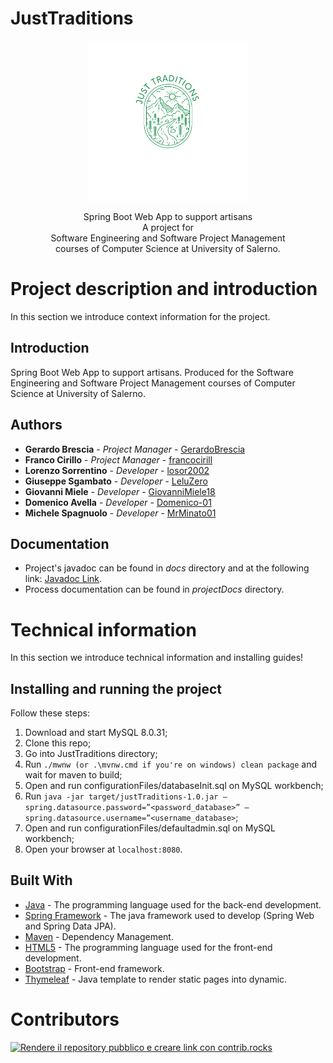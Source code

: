 # JustTraditions

<p align = "center">
  <img src = ".github/JustTradionsLogo.png" width="256" height="256">
</p>

<p align = "center">
  Spring Boot Web App to support artisans
  <br>
  A project for
  <br>
  Software Engineering and Software Project Management 
  <br>
  courses of Computer Science at University of Salerno.
</p>

# Project description and introduction

In this section we introduce context information for the project.

## Introduction

Spring Boot Web App to support artisans. Produced for the Software Engineering and Software Project Management
courses of Computer Science at University of Salerno.

## Authors

* **Gerardo Brescia**       - *Project Manager*   - [GerardoBrescia](https://github.com/GerardoBrescia)
* **Franco Cirillo**        - *Project Manager*   - [francocirill](https://github.com/francocirill)
* **Lorenzo Sorrentino**    - *Developer*         - [losor2002](https://github.com/losor2002)
* **Giuseppe Sgambato**     - *Developer*         - [LeluZero](https://github.com/LeluZero)
* **Giovanni Miele**        - *Developer*         - [GiovanniMiele18](https://github.com/GiovanniMiele18)
* **Domenico Avella**       - *Developer*         - [Domenico-01](https://github.com/Domenico-01)
* **Michele Spagnuolo**     - *Developer*         - [MrMinato01](https://github.com/MrMinato01)

## Documentation

* Project's javadoc can be found in *docs* directory and at the following
  link: [Javadoc Link](https://gerardobrescia.github.io/JustTraditions/).
* Process documentation can be found in *projectDocs*  directory.

# Technical information

In this section we introduce technical information and installing guides!

## Installing and running the project

Follow these steps:

1. Download and start MySQL 8.0.31;
2. Clone this repo;
3. Go into JustTraditions directory;
4. Run `./mwnw (or .\mvnw.cmd if you're on windows) clean package` and wait for maven to build;
5. Open and run configurationFiles/databaseInit.sql on MySQL workbench;
6. Run `java -jar target/justTraditions-1.0.jar –spring.datasource.password=”<password_database>”
   –spring.datasource.username=”<username_database>`;
7. Open and run configurationFiles/defaultadmin.sql on MySQL workbench;
8. Open your browser at `localhost:8080`.

## Built With

* [Java](https://jdk.java.net/17/) - The programming language used for the back-end development.
* [Spring Framework](https://spring.io/) - The java framework used to develop (Spring Web and Spring Data JPA).
* [Maven](https://maven.apache.org/) - Dependency Management.
* [HTML5](https://www.w3schools.com/html/default.asp) - The programming language used for the front-end development.
* [Bootstrap](https://getboostrap.com/) - Front-end framework.
* [Thymeleaf](https://www.thymeleaf.org/) - Java template to render static pages into dynamic.

# Contributors

<a href="https://github.com/GerardoBrescia/JustTraditions/graphs/contributors">
  <img src="" alt="Rendere il repository pubblico e creare link con contrib.rocks" />
</a>
